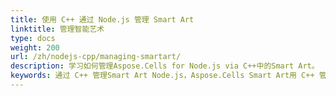 ```yaml
---  
title: 使用 C++ 通过 Node.js 管理 Smart Art  
linktitle: 管理智能艺术  
type: docs  
weight: 200  
url: /zh/nodejs-cpp/managing-smartart/  
description: 学习如何管理Aspose.Cells for Node.js via C++中的Smart Art。  
keywords: 通过 C++ 管理Smart Art Node.js，Aspose.Cells Smart Art用 C++ 管理Node.js  
---  
```



